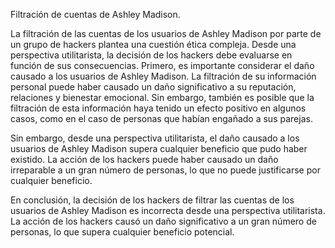 Filtración de cuentas de Ashley Madison.

La filtración de las cuentas de los usuarios de Ashley Madison por parte de un grupo de hackers
plantea una cuestión ética compleja. Desde una perspectiva utilitarista, la decisión de los hackers
debe evaluarse en función de sus consecuencias.
Primero, es importante considerar el daño causado a los usuarios de Ashley Madison. La
filtración de su información personal puede haber causado un daño significativo a su reputación,
relaciones y bienestar emocional. Sin embargo, también es posible que la filtración de esta
información haya tenido un efecto positivo en algunos casos, como en el caso de personas que
habían engañado a sus parejas.

Sin embargo, desde una perspectiva utilitarista, el daño causado a los usuarios de Ashley
Madison supera cualquier beneficio que pudo haber existido. La acción de los hackers puede
haber causado un daño irreparable a un gran número de personas, lo que no puede justificarse
por cualquier beneficio.

En conclusión, la decisión de los hackers de filtrar las cuentas de los usuarios de Ashley Madison
es incorrecta desde una perspectiva utilitarista. La acción de los hackers causó un daño
significativo a un gran número de personas, lo que supera cualquier beneficio potencial.
